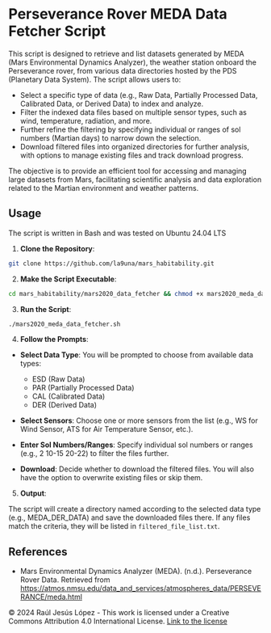 # Perseverance Rover MEDA Data Fetcher Script
This script is designed to retrieve and list datasets generated by MEDA (Mars Environmental Dynamics Analyzer), the weather station onboard the Perseverance rover, from various data directories hosted by the PDS (Planetary Data System). The script allows users to:

- Select a specific type of data (e.g., Raw Data, Partially Processed Data, Calibrated Data, or Derived Data) to index and analyze.
- Filter the indexed data files based on multiple sensor types, such as wind, temperature, radiation, and more.
- Further refine the filtering by specifying individual or ranges of sol numbers (Martian days) to narrow down the selection.
- Download filtered files into organized directories for further analysis, with options to manage existing files and track download progress.

The objective is to provide an efficient tool for accessing and managing large datasets from Mars, facilitating scientific analysis and data exploration related to the Martian environment and weather patterns.

## Usage
The script is written in Bash and was tested on Ubuntu 24.04 LTS

1. **Clone the Repository**: 
```bash
git clone https://github.com/la9una/mars_habitability.git
```

2. **Make the Script Executable**:

 ```bash
 cd mars_habitability/mars2020_data_fetcher && chmod +x mars2020_meda_data_fetcher.sh
 ```

3. **Run the Script**:

```bash
./mars2020_meda_data_fetcher.sh
```

4. **Follow the Prompts**:

- **Select Data Type**: You will be prompted to choose from available data types:
    - ESD (Raw Data)
    - PAR (Partially Processed Data)
    - CAL (Calibrated Data)
    - DER (Derived Data)

- **Select Sensors**: Choose one or more sensors from the list (e.g., WS for Wind Sensor, ATS for Air Temperature Sensor, etc.).
- **Enter Sol Numbers/Ranges**: Specify individual sol numbers or ranges (e.g., 2 10-15 20-22) to filter the files further.
- **Download**: Decide whether to download the filtered files. You will also have the option to overwrite existing files or skip them.

5. **Output**:

The script will create a directory named according to the selected data type (e.g., MEDA_DER_DATA) and save the downloaded files there.
If any files match the criteria, they will be listed in `filtered_file_list.txt`.

## References

- Mars Environmental Dynamics Analyzer (MEDA). (n.d.). Perseverance Rover Data. Retrieved from https://atmos.nmsu.edu/data_and_services/atmospheres_data/PERSEVERANCE/meda.html


© 2024 Raúl Jesús López - This work is licensed under a Creative Commons Attribution 4.0 International License. [Link to the license](https://creativecommons.org/licenses/by/4.0/)
